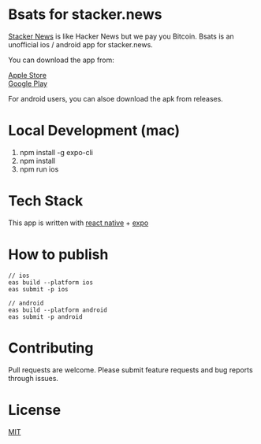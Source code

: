 # Bsats for stacker.news

[Stacker News](https://stacker.news) is like Hacker News but we pay you Bitcoin. Bsats is an unofficial ios / android app for stacker.news.

You can download the app from:

[Apple Store](https://apps.apple.com/app/id6443531395?platform=iphone)  
[Google Play](https://play.google.com/store/apps/details?id=xyz.bsats.app&hl=en_US&gl=US)

For android users, you can alsoe download the apk from releases.

# Local Development (mac)

1. npm install -g expo-cli
2. npm install
3. npm run ios

# Tech Stack

This app is written with [react native](https://reactnative.dev/) + [expo](https://docs.expo.dev/)

# How to publish

```
// ios
eas build --platform ios
eas submit -p ios

// android
eas build --platform android
eas submit -p android
```

# Contributing

Pull requests are welcome. Please submit feature requests and bug reports through issues.

# License

[MIT](https://choosealicense.com/licenses/mit/)
